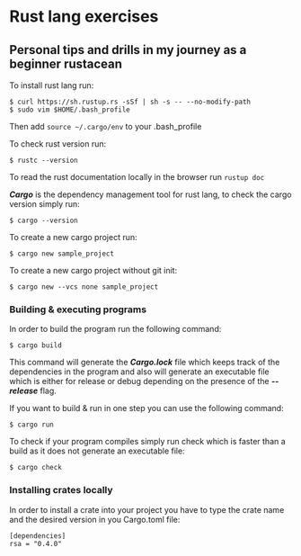 # Rust lang exercises

## Personal tips and drills in my journey as a beginner rustacean

To install rust lang run:

```console
$ curl https://sh.rustup.rs -sSf | sh -s -- --no-modify-path 
$ sudo vim $HOME/.bash_profile
```

Then add `source ~/.cargo/env` to your .bash_profile

To check rust version run: 

```console
$ rustc --version
```

To read the rust documentation locally in the browser run `rustup doc`

***Cargo*** is the dependency management tool for rust lang, to check the cargo version simply run:

```console
$ cargo --version
```

To create a new cargo project run:

```console
$ cargo new sample_project
```

To create a new cargo project without git init:

```console
$ cargo new --vcs none sample_project
```

### Building & executing programs

In order to build the program run the following command:

```console
$ cargo build
```

This command will generate the ***Cargo.lock*** file which keeps track of the dependencies in the program and also will generate an executable file which is either for release or debug depending on the presence of the ***--release*** flag.

If you want to build & run in one step you can use the following command:

```console
$ cargo run
```

To check if your program compiles simply run check which is faster than a build as it does not generate an executable file:

```console
$ cargo check
```

### Installing crates locally

In order to install a crate into your project you have to type the crate name and the desired version in you Cargo.toml file:

```console
[dependencies]
rsa = "0.4.0"
```
